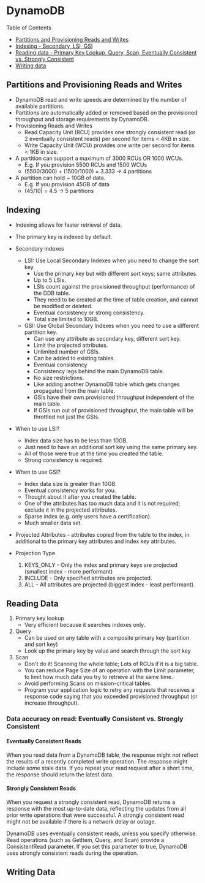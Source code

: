 # DynamoDB

Table of Contents
- [Partitions and Provisioning Reads and Writes](#partitions-and-provisioning-reads-and-writes)
- [Indexing - Secondary, LSI, GSI](#indexing)
- [Reading data - Primary Key Lookup, Query, Scan, Eventually Consistent vs. Strongly Consistent](#reading-data)
- [Writing data](#writing-data)


## Partitions and Provisioning Reads and Writes

- DynamoDB read and write speeds are determined by the number of available partitions.
- Partitions are automatically added or removed based on the provisioned throughput and storage requirements by DynamoDB.
- Provisioning Reads and Writes
    - Read Capacity Unit (RCU) provides one strongly consistent read (or 2 eventually consistent reads) per second for
      items < 4KB in size.
    - Write Capacity Unit (WCU) provides one write per second for items < 1KB in size.
- A partition can support a maximum of 3000 RCUs OR 1000 WCUs.
    - E.g. If you provision 5500 RCUs and 1500 WCUs
    - (5500/3000) + (1500/1000) = 3.333 -> 4 partitions
- A partition can hold ~ 10GB of data.
    - E.g. If you provision 45GB of data
    - (45/10) = 4.5 -> 5 partitions


## Indexing

- Indexing allows for faster retrieval of data.
- The primary key is indexed by default.
- Secondary indexes
    - LSI: Use Local Secondary Indexes when you need to change the sort key.
        - Use the primary key but with different sort keys; same attributes.
        - Up to 5 LSIs.
        - LSIs count against the provisioned throughput (performance) of the DDB table.
        - They need to be created at the time of table creation, and cannot be modified or deleted.
        - Eventual consistency or strong consistency.
        - Total size limited to 10GB.
    - GSI: Use Global Secondary Indexes when you need to use a different partition key.
        - Can use any attribute as secondary key, different sort key.
        - Limit the projected attributes.
        - Unlimited number of GSIs.
        - Can be added to existing tables.
        - Eventual consistency
        - Consistency lags behind the main DynamoDB table.
        - No size restrictions.
        - Like adding another DynamoDB table which gets changes propagated from the main table.
        - GSIs have their own provisioned throughput independent of the main table.
        - If GSIs run out of provisioned throughput, the main table will be throttled not just the GSIs.

- When to use LSI?
    - Index data size has to be less than 10GB.
    - Just need to have an additional sort key using the same primary key.
    - All of those were true at the time you created the table.
    - Strong consistency is required.
    
- When to use GSI?
    - Index data size is greater than 10GB.
    - Eventual consistency works for you.
    - Thought about it after you created the table.
    - One of the attributes has too much data and it is not required; exclude it in the projected attributes.
    - Sparse index (e.g. only users have a certification).
    - Much smaller data set.

- Projected Attributes - attributes copied from the table to the index, in additional to the primary key attributes and
  index key attributes.
  
- Projection Type
    1. KEYS_ONLY - Only the index and primary keys are projected (smallest index - more performant)
    2. INCLUDE - Only specified attributes are projected.
    3. ALL - All attributes are projected (biggest index - least performant).


## Reading Data
1. Primary key lookup
    - Very efficient because it searches indexes only.
2. Query
    - Can be used on any table with a composite primary key (partition and sort key)
    - Look up the primary key by value and search through the sort key
3. Scan
    - Don't do it! Scanning the whole table; Lots of RCUs if it is a big table.
    - You can reduce Page Size of an operation with the Limit parameter, to limit how much data you try to retrieve at
      the same time.
    - Avoid performing Scans on mission-critical tables.
    - Program your application logic to retry any requests that receives a response code saying that you exceeded
      provisioned throughput (or increase throughput).

### Data accuracy on read: Eventually Consistent vs. Strongly Consistent
#### Eventually Consistent Reads
When you read data from a DynamoDB table, the response might not reflect the results of a recently completed write
operation. The response might include some stale data. If you repeat your read request after a short time, the response
should return the latest data.

#### Strongly Consistent Reads
When you request a strongly consistent read, DynamoDB returns a response with the most up-to-date data, reflecting the
updates from all prior write operations that were successful. A strongly consistent read might not be available if
there is a network delay or outage.

DynamoDB uses eventually consistent reads, unless you specify otherwise. Read operations (such as GetItem, Query, and
Scan) provide a ConsistentRead parameter. If you set this parameter to true, DynamoDB uses strongly consistent reads
during the operation.


## Writing Data